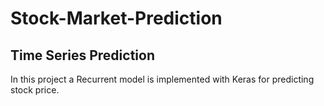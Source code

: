 # Stock-Market-Prediction

<h2>Time Series Prediction</h2>

In this project a Recurrent model is implemented with Keras for predicting stock price.
